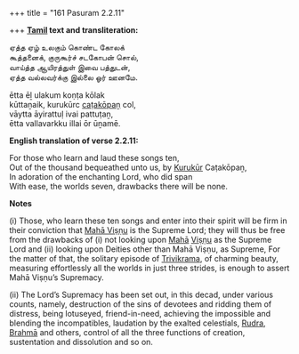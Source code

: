 +++
title = "161 Pasuram 2.2.11"

+++
**[Tamil](/definition/tamil#history "show Tamil definitions") text and transliteration:**

ஏத்த ஏழ் உலகும் கொண்ட கோலக்  
கூத்தனைக், குருகூர்ச் சடகோபன் சொல்,  
வாய்த்த ஆயிரத்துள் இவை பத்துடன்,  
ஏத்த வல்லவர்க்கு இல்லை ஓர் ஊனமே.

ētta ēḻ ulakum koṇṭa kōlak  
kūttaṉaik, kurukūrc [caṭakōpaṉ](/definition/catakopan#vaishnavism "show caṭakōpaṉ definitions") col,  
vāytta āyirattuḷ ivai pattuṭaṉ,  
ētta vallavarkku illai ōr ūṉamē.

**English translation of verse 2.2.11:**

For those who learn and laud these songs ten,  
Out of the thousand bequeathed unto us, by [Kurukūr](/definition/kurukur#vaishnavism "show Kurukūr definitions") Caṭakōpaṉ,  
In adoration of the enchanting Lord, who did span  
With ease, the worlds seven, drawbacks there will be none.

**Notes**

\(i\) Those, who learn these ten songs and enter into their spirit will be firm in their conviction that [Mahā Viṣṇu](/definition/mahavishnu#vaishnavism "show Mahā Viṣṇu definitions") is the Supreme Lord; they will thus be free from the drawbacks of (i) not looking upon [Mahā](/definition/maha#history "show Mahā definitions") [Viṣṇu](/definition/vishnu#vaishnavism "show Viṣṇu definitions") as the Supreme Lord and (ii) looking upon Deities other than Mahā Viṣṇu, as Supreme, For the matter of that, the solitary episode of [Trivikrama](/definition/trivikrama#vaishnavism "show Trivikrama definitions"), of charming beauty, measuring effortlessly all the worlds in just three strides, is enough to assert Mahā Viṣṇu’s Supremacy.

\(ii\) The Lord’s Supremacy has been set out, in this decad, under various counts, namely, destruction of the sins of devotees and ridding them of distress, being lotuseyed, friend-in-need, achieving the impossible and blending the incompatibles, laudation by the exalted celestials, [Rudra](/definition/rudra#vaishnavism "show Rudra definitions"), [Brahmā](/definition/brahma#vaishnavism "show Brahmā definitions") and others, control of all the three functions of creation, sustentation and dissolution and so on.


